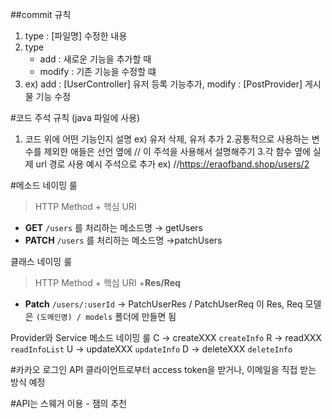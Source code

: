 ##commit 규칙
1. type : [파일명] 수정한 내용
2. type 
    - add : 새로운 기능을 추가할 때
    - modify : 기존 기능을 수정할 떄
3. ex) add : [UserController] 유저 등록 기능추가, modify : [PostProvider] 게시물 기능 수정


#코드 주석 규칙 (java 파일에 사용)
1. 코드 위에 어떤 기능인지 설명  ex) 유저 삭제, 유저 추가
2.공통적으로 사용하는 변수를 제외한 애들은 선언 옆에  // 이 주석을 사용해서 설명해주기
3.각 함수 옆에 실제 url 경로 사용 예시 주석으로 추가 ex) //https://eraofband.shop/users/2


#메소드 네이밍 룰
> HTTP Method + 핵심 URI
- **GET** `/users` 를 처리하는 메소드명 → getUsers
- **PATCH** `/users` 를 처리하는 메소드명 →patchUsers

클래스 네이밍 룰
> HTTP Method + 핵심 URI +**Res/Req**
- **Patch** `/users/:userId` → PatchUserRes / PatchUserReq
이 Res, Req 모델은 `(도메인명) / models` 폴더에 만들면 됨

Provider와 Service 메소드 네이밍 룰
C → createXXX `createInfo`
R → readXXX `readInfoList`
U → updateXXX `updateInfo`
D → deleteXXX `deleteInfo`


#카카오 로그인 API
클라이언트로부터 access token을 받거나, 이메일을 직접 받는 방식 예정


#API는 스웨거 이용 - 잼의 추천
